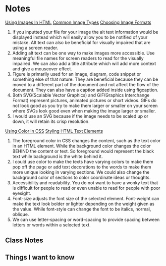 # Notes

[Using Images In HTML](https://developer.mozilla.org/en-US/docs/Learn/HTML/Multimedia_and_embedding/Images_in_HTML)
[Common Image Types](https://developer.mozilla.org/en-US/docs/Web/Media/Formats/Image_types)
[Choosing Image Formats](https://developer.mozilla.org/en-US/docs/Web/Media/Formats/Image_types#choosing_an_image_format)

1. If you inputted your file for your image the alt text information would be displayed instead which will easily allow you to be notified of your mistake. Alt text can also be beneficial for visually impaired that are using a screen reader.
2. Adding alt text can be one way to make images more accessible. Use meaningful file names for screen readers to read for the visually impaired. We can also add a title attribute which will add more context and give a mouseover effect.
3. Figure is primarily used for an image, diagram, code snippet or something else of that nature.  They are beneficial because they can be moved to a different part of the document and not affect the flow of the document.  They can also have a caption added inside using figcaption.
4. Both SVG(Scalable Vector Graphics) and GIF(Graphics Interchange Format) represent pictures, animated pictures or short videos.  GIFs do not look good as you try to make them larger or smaller on your screen where SVGs look good even when making the image larger or smaller.
5. I would use an SVG because if the image needs to be scaled up or down, it will retain its crisp resolution.

[Using Color in CSS](https://developer.mozilla.org/en-US/docs/Web/CSS/CSS_Colors/Applying_color)
[Styling HTML Text Elements](https://developer.mozilla.org/en-US/docs/Learn/CSS/Styling_text/Fundamentals)

1. The foreground color in CSS changes the content, such as the text color in an HTML element. While the background color changes the color BEHIND the content or text. So foreground would represent the black text while background is the white behind it.
2. I could use color to make the texts have varying colors to make them pop off the page or add text decorations to the words to make them more unique looking in varying sections.  We could also change the background color of sections to color coordinate ideas or thoughts.
3. Accessibility and readability.  You do not want to have a wonky text that is difficult for people to read or even unable to read for people with poor eyesight.
4. Font-size adjusts the font size of the selected element.  Font-weight can make the text look bolder or lighter depending on the weight given as the value.  While font-style can change the font to be italics, normal, oblique.
5. We can use letter-spacing or word-spacing to provide spacing between letters or words within a selected text.  

## Class Notes

## Things I want to know
